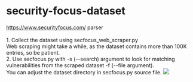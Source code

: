 # security-focus-dataset
https://www.securityfocus.com/ parser
<br/>
<br/>1. Collect the dataset using secfocus_web_scraper.py
<br/>Web scraping might take a while, as the dataset contains more than 100K entries, so be patient.
<br/>2. Use secfocus.py with -s (--search) argument to look for matching vulnerabilities from the scraped dataset -f (--file argument).
<br/>You can adjust the dataset directory in secfocus.py source file.
<img src="https://i.imgur.com/DiMEapc.jpg" />
